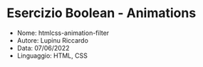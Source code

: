 # Esercizio Boolean - Animations

* Nome: htmlcss-animation-filter
* Autore: Lupinu Riccardo
* Data: 07/06/2022
* Linguaggio: HTML, CSS
